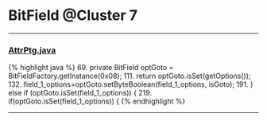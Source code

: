 # BitField @Cluster 7

***

### [AttrPtg.java](https://searchcode.com/codesearch/view/15642559/)
{% highlight java %}
69. private BitField          optGoto      = BitFieldFactory.getInstance(0x08);
111.     return optGoto.isSet(getOptions());
132. field_1_options=optGoto.setByteBoolean(field_1_options, isGoto);
191.     } else if (optGoto.isSet(field_1_options)) {
219.   if(optGoto.isSet(field_1_options)) {
{% endhighlight %}

***

